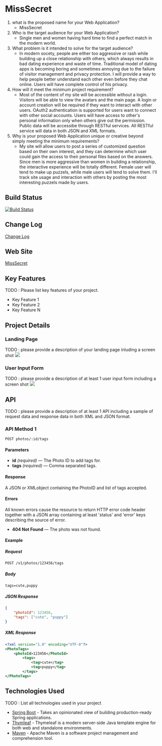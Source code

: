 # MissSecret

1. what is the proposed name for your Web Application?
    - MissSecret
2. Who is the target audience for your Web Application?
    - Single men and women having hard time to find a perfect match in the modern world.
3. What problem is it intended to solve for the target audience?
    - In modern socety, people are either too aggressive or rash while building up a close relationship with others, which always results in bad dating experience and waste of time. Traditional model of dating apps is becoming boring and sometimes annoying due to the failure of visitor management and privacy protection. I will provide a way to help people better understand each other even before they chat online. Users will have complete control of his privacy.
4. How will it meet the minimum project requirement?
    - Most of the content of my site will be accessible without a login. Visitors will be able to view the avatars and the main page. A login or account creation will be required if they want to interact with other users. OAuth2 authentication is supported for users want to connect with other social accounts. Users will have access to other's personal information only when others give out the permission. Public data will be accessibe through RESTful services. All RESTful service will data in both JSON and XML formats.
5. Why is your proposed Web Application unique or creative beyond simply meeting the minimum requirements?
    - My site will allow users to post a series of customized question based on their own interest, and they can determine which user could gain the access to their personal files based on the answers. Since men is more aggressive than women in building a relationship, the interactive experience will be totally different. Female user will tend to make up puzzels, while male users will tend to solve them. I'll track site usage and interaction with others by posting the most interesting puzzels made by users.

## Build Status

[![Build Status](https://travis-ci.org/infsci2560sp17/full-stack-web-DukeCode.svg?branch=master)](https://travis-ci.org/infsci2560sp17/full-stack-web-DukeCode)

## Change Log

[Change Log](CHANGELOG.md)

## Web Site

[MissSecret](https://jin-first-2017.herokuapp.com)

## Key Features

TODO : Please list key features of your project.

* Key Feature 1
* Key Feature 2
* Key Feature N

## Project Details

### Landing Page

TODO : please provide a description of your landing page inluding a screen shot ![](https://.../image.JPG)

### User Input Form

TODO : please provide a description of at least 1 user input form including a screen shot ![](https://.../image.jpg)

## API

TODO : please provide a description of at least 1 API including a sample of request data and response data in both XML and JSON format.

### API Method 1

    POST photos/:id/tags

#### Parameters

- **id** _(required)_ — The Photo ID to add tags for.
- **tags** _(required)_ — Comma separated tags.

#### Response

A JSON or XMLobject containing the PhotoID and list of tags accepted.

#### Errors

All known errors cause the resource to return HTTP error code header together with a JSON array containing at least 'status' and 'error' keys describing the source of error.

- **404 Not Found** — The photo was not found.

#### Example

##### Request

    POST /v1/photos/123456/tags

##### Body

    tags=cute,puppy


##### JSON Response

```json
{
    "photoId": 123456,
    "tags": ["cute", "puppy"]
}
```

##### XML Response

```xml
<?xml version="1.0" encoding="UTF-8"?>
<PhotoTags>
    <photoId>123456</PhotoId>
        <tags>
            <tag>cute</tag>
            <tag>puppy</tag>
        </tags>
</PhotoTags>
```

## Technologies Used

TODO : List all technologies used in your project

- [Spring Boot](https://projects.spring.io/spring-boot/) - Takes an opinionated view of building production-ready Spring applications.
- [Thymleaf](http://www.thymeleaf.org/) - Thymeleaf is a modern server-side Java template engine for both web and standalone environments.
- [Maven](https://maven.apache.org/) - Apache Maven is a software project management and comprehension tool.